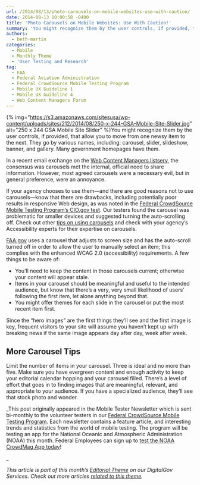 ```yaml
---
url: /2014/08/13/photo-carousels-on-mobile-websites-use-with-caution/
date: 2014-08-13 10:00:58 -0400
title: 'Photo Carousels on Mobile Websites: Use With Caution!'
summary: 'You might recognize them by the user controls, if provided, that allow you to move from one newsy item to the next. They go by various names, including: carousel, slider, slideshow, banner, and gallery. Many government homepages have them. In a recent email exchange on the'
authors:
  - beth-martin
categories:
  - Mobile
  - Monthly Theme
  - 'User Testing and Research'
tag:
  - FAA
  - Federal Aviation Administration
  - Federal CrowdSource Mobile Testing Program
  - Mobile UX Guideline 1
  - Mobile UX Guideline 4
  - Web Content Managers Forum
---
```


{% img="https://s3.amazonaws.com/sitesusa/wp-content/uploads/sites/212/2014/08/250-x-244-GSA-Mobile-Site-Slider.jpg" alt="250 x 244 GSA Mobile Site Slider" %}You might recognize them by the user controls, if provided, that allow you to move from one newsy item to the next. They go by various names, including: carousel, slider, slideshow, banner, and gallery. Many government homepages have them.

In a recent email exchange on the [Web Content Managers listserv](https://www.WHATEVER/communities/web-managers-forum/web-content-managers-listserv/ "Web Content Managers Listserv"), the consensus was carousels met the internal, official need to share information. However, most agreed carousels were a necessary evil, but in general preference, were an annoyance.

If your agency chooses to use them—and there are good reasons not to use carousels—know that there are drawbacks, including potentially poor results in responsive Web design, as was noted in the [Federal CrowdSource Mobile Testing Program&#8217;s CIO.gov test](https://github.com/GSA/Crowdsource-Testing-CIO.gov). Our testers found the carousel was problematic for smaller devices and suggested turning the auto-scrolling off. Check out other [tips on using carousels](http://blog.clicktale.com/2014/06/16/are-web-carousels-out-7-tips-for-mobile-desktop-optimization/) and check with your agency&#8217;s Accessibility experts for their expertise on carousels.

[FAA.gov](http://www.faa.gov/) uses a carousel that adjusts to screen size and has the auto-scroll turned off in order to allow the user to manually select an item; this complies with the enhanced WCAG 2.0 (accessibility) requirements. A few things to be aware of:

  * You’ll need to keep the content in those carousels current; otherwise your content will appear stale.
  * Items in your carousel should be meaningful and useful to the intended audience, but know that there’s a very, very small likelihood of users’ following the first item, let alone anything beyond that.
  * You might offer themes for each slide in the carousel or put the most recent item first.

Since the “hero images” are the first things they’ll see and the first image is key, frequent visitors to your site will assume you haven’t kept up with breaking news if the same image appears day after day, week after week.

## More Carousel Tips

Limit the number of items in your carousel. Three is ideal and no more than five. Make sure you have evergreen content and enough activity to keep your editorial calendar hopping and your carousel filled. There’s a level of effort that goes in to finding images that are meaningful, relevant, and appropriate to your audience. If you have a specialized audience, they’ll see that stock photo and wonder.

_This post originally appeared in the Mobile Tester Newsletter which is sent bi-monthly to the volunteer testers in our [Federal CrowdSource Mobile Testing Program](https://www.WHATEVER/services/mobile-application-testing-program/). Each newsletter contains a feature article, and interesting trends and statistics from the world of mobile testing. The program will be testing an app for the National Oceanic and Atmospheric Administration (NOAA) this month. Federal Employees can sign up to [test the NOAA CrowdMag App today](http://gsablogs.gsa.gov/dsic/2014/08/07/seeking-android-users-to-test-a-noaa-native-app-or-be-a-mobile-tester/)!
  
_ 

_This article is part of this month&#8217;s [Editorial Theme](https://www.WHATEVER/join-digitalgov/#guidelines) on our DigitalGov Services. Check out more articles [related to this theme](https://www.WHATEVER/recent-monthly-themes/ "Recent Monthly Themes")._